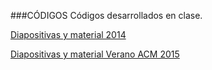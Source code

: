 ###CÓDIGOS
Códigos desarrollados en clase.

[Diapositivas y material 2014](https://drive.google.com/folderview?id=0BwzkFJZ3lzGOX0d1bkZGNExaX1k&usp=sharing)

[Diapositivas y material Verano ACM 2015](https://drive.google.com/folderview?id=0BwzkFJZ3lzGOdW01YlhNWEZoQ0U&usp=sharing)
